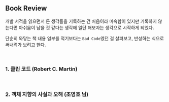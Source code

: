 ## Book Review

개발 서적을 읽으면서 든 생각들을 기록하는 건 처음이라 미숙함이 있지만 기록하지 않는다면 아쉬움이 남을 것 같다는 생각에 일단 해보자는 생각으로 시작하게 되었다.

단순히 와닿는 책 내용 일부를 적기보다는 `Bad Code`였던 걸 살펴보고, 반성하는 식으로 써내려가 보려고 한다.

<br/>


### 1. 클린 코드 (Robert C. Martin)

<br/>

### 2. 객체 지향의 사실과 오해 (조영호 님)